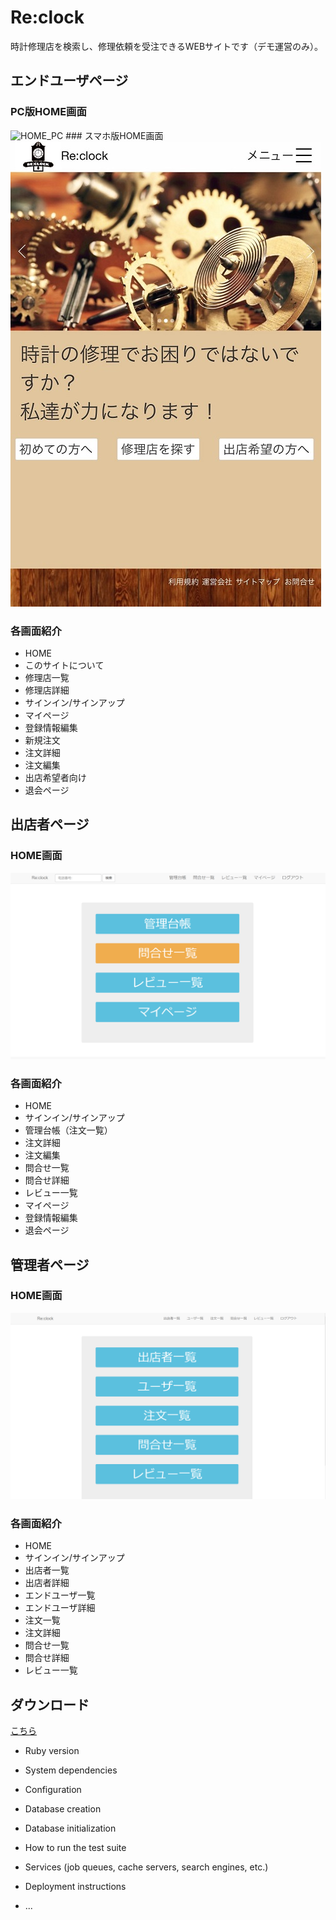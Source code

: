 # Re:clock
時計修理店を検索し、修理依頼を受注できるWEBサイトです（デモ運営のみ）。
  
  
## エンドユーザページ
  
### PC版HOME画面
  
<img src="https://github.com/TBTYOF/images/blob/master/reclock/home_pc.PNG" alt="HOME_PC" title="サンプル">
### スマホ版HOME画面
  
<img src="https://github.com/TBTYOF/images/blob/master/reclock/home_sp.jpg" alt="HOME_SP" title="サンプル">
  
### 各画面紹介
  * HOME
  * このサイトについて
  * 修理店一覧
  * 修理店詳細
  * サインイン/サインアップ
  * マイページ
  * 登録情報編集
  * 新規注文
  * 注文詳細
  * 注文編集
  * 出店希望者向け
  * 退会ページ
  
  
## 出店者ページ
  
### HOME画面
  
<img src="https://github.com/TBTYOF/images/blob/master/reclock/store_home.PNG" alt="STORE_HOME" title="サンプル">
  
### 各画面紹介
  * HOME
  * サインイン/サインアップ
  * 管理台帳（注文一覧）
  * 注文詳細
  * 注文編集
  * 問合せ一覧
  * 問合せ詳細
  * レビュー一覧
  * マイページ
  * 登録情報編集
  * 退会ページ
  
  
## 管理者ページ
  
### HOME画面
  
<img src="https://github.com/TBTYOF/images/blob/master/reclock/admin_home.PNG" title="サンプル">
  
### 各画面紹介
  * HOME
  * サインイン/サインアップ
  * 出店者一覧
  * 出店者詳細
  * エンドユーザ一覧
  * エンドユーザ詳細
  * 注文一覧
  * 注文詳細
  * 問合せ一覧
  * 問合せ詳細
  * レビュー一覧
  
## ダウンロード
[こちら](https://github.com/TBTYOF/Reclock)
  
  
  
  
  
  
  
* Ruby version

* System dependencies

* Configuration

* Database creation

* Database initialization

* How to run the test suite

* Services (job queues, cache servers, search engines, etc.)

* Deployment instructions

* ...
